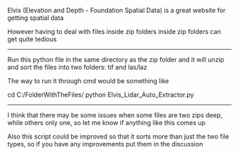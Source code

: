Elvis (Elevation and Depth - Foundation Spatial Data) is a great website for getting spatial data

However having to deal with files inside zip folders inside zip folders can get quite tedious

___________________

Run this python file in the same directory as the zip folder and it will unzip and sort the files into two folders: tif and las/laz

The way to run it through cmd would be something like

cd C:/FolderWithTheFiles/
python Elvis_Lidar_Auto_Extractor.py

_______________________

I think that there may be some issues when some files are two zips deep, while others only one, so let me know if anything like this comes up

Also this script could be improved so that it sorts more than just the two file types, so if you have any improvements put them in the discussion
